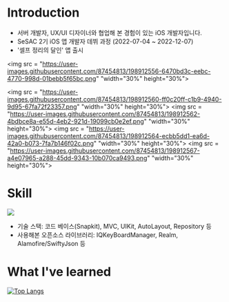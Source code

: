 # Introduction

- 서버 개발자, UX/UI 디자이너와 협업해 본 경험이 있는 iOS 개발자입니다.
- SeSAC 2기 iOS 앱 개발자 데뷔 과정 (2022-07-04 ~ 2022-12-07)
- '셀프 정리의 달인' 앱 출시

<img src = "https://user-images.githubusercontent.com/87454813/198912556-6470bd3c-eebc-4770-998d-01bebb5f65bc.png" "width="30%" height="30%">

                                                                                                                                            
                                                                                                                                            
<img src = "https://user-images.githubusercontent.com/87454813/198912560-ff0c20ff-c1b9-4940-9d95-67fa72f23357.png" "width="30%" height="30%">
<img src = "https://user-images.githubusercontent.com/87454813/198912562-4bdbce8a-e55d-4eb2-921d-19099cb0e2ef.png" "width="30%" height="30%">
<img src = "https://user-images.githubusercontent.com/87454813/198912564-ecbb5dd1-ea6d-42a0-b073-7fa7b146f02c.png" "width="30%" height="30%"> 
<img src = "https://user-images.githubusercontent.com/87454813/198912567-a4e07965-a288-45dd-9343-10b070ca9493.png" "width="30%" height="30%"> 


# Skill

<img src="https://img.shields.io/badge/Swift-F05138?style=flat-square&logo=Swift&logoColor=white"/>

- 기술 스택: 코드 베이스(Snapkit), MVC, UIKit, AutoLayout, Repository 등
- 사용해본 오픈소스 라이브러리: IQKeyBoardManager, Realm, Alamofire/SwiftyJson 등


# What I've learned

[![Top Langs](https://github-readme-stats.vercel.app/api/top-langs/?username=SeungYeonMichelleYoo&layout=compact)](https://github.com/SeungYeonMichelleYoo/github-readme-stats)


<!--
**SeungYeonMichelleYoo/SeungYeonMichelleYoo** is a ✨ _special_ ✨ repository because its `README.md` (this file) appears on your GitHub profile.

Here are some ideas to get you started:

- 🔭 I’m currently working on ...
- 🌱 I’m currently learning ...
- 👯 I’m looking to collaborate on ...
- 🤔 I’m looking for help with ...
- 💬 Ask me about ...
- 📫 How to reach me: ...
- 😄 Pronouns: ...
- ⚡ Fun fact: ...
-->
